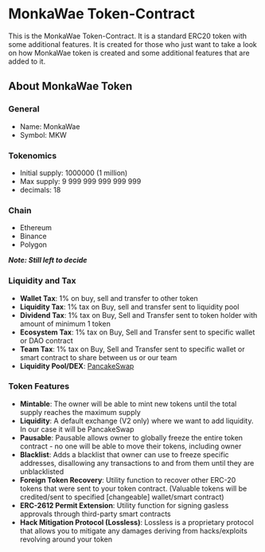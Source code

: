 # MonkaWae Token-Contract

This is the MonkaWae Token-Contract. It is a standard ERC20 token with some additional features. It is created for those who just want to take a look on how MonkaWae token is created and some additional features that are added to it.

## About MonkaWae Token

### General

- Name: MonkaWae
- Symbol: MKW

### Tokenomics

- Initial supply: 1000000 (1 million)
- Max supply: 9 999 999 999 999 999
- decimals: 18

### Chain

- Ethereum
- Binance
- Polygon

***Note: Still left to decide***

### Liquidity and Tax

- **Wallet Tax**: 1% on buy, sell and transfer to other token
- **Liquidity Tax**: 1% tax on Buy, sell and transfer sent to liquidity pool
- **Dividend Tax**: 1% tax on Buy, Sell and Transfer sent to token holder with amount of minimum 1 token
- **Ecosystem Tax**: 1% tax on Buy, Sell and Transfer sent to specific wallet or DAO contract
- **Team Tax**: 1% tax on Buy, Sell and Transfer sent to specific wallet or smart contract to share between us or our team
- **Liquidity Pool/DEX**: [PancakeSwap](https://pancakeswap.finance/)

### Token Features

- **Mintable**: The owner will be able to mint new tokens until the total supply reaches the maximum supply
- **Liquidity**: A default exchange (V2 only) where we want to add liquidity. In our case it will be PancakeSwap
- **Pausable**: Pausable allows owner to globally freeze the entire token contract - no one will be able to move their tokens, including owner
- **Blacklist**: Adds a blacklist that owner can use to freeze specific addresses, disallowing any transactions to and from them until they are unblacklisted
- **Foreign Token Recovery**: Utility function to recover other ERC-20 tokens that were sent to your token contract. (Valuable tokens will be credited/sent to specified [changeable] wallet/smart contract)
- **ERC-2612 Permit Extension**: Utility function for signing gasless approvals through third-party smart contracts
- **Hack Mitigation Protocol (Lossless)**: Lossless is a proprietary protocol that allows you to mitigate any damages deriving from hacks/exploits revolving around your token
